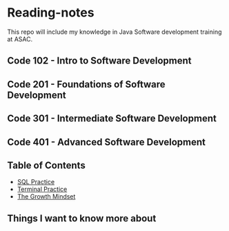 # Reading-notes
This repo will include my knowledge in Java Software development training at ASAC.
## Code 102 - Intro to Software Development

## Code 201 - Foundations of Software Development

## Code 301 - Intermediate Software Development

## Code 401 - Advanced Software Development
## Table of Contents
- [SQL Practice](topics/SQL-Practice.md)
- [Terminal Practice ](topics/Terminal-Practice.md)
- [The Growth Mindset ](topics/The-Growth-Mindset.md)

## Things I want to know more about 


